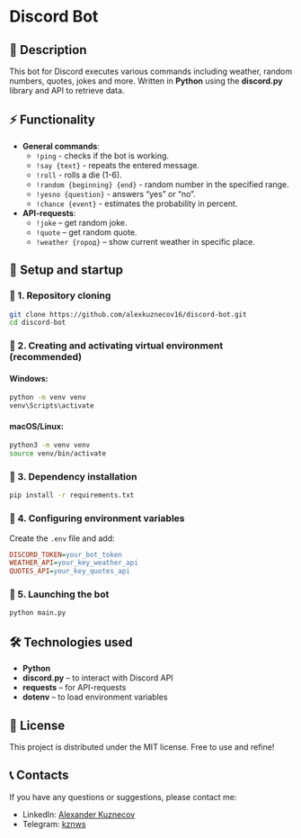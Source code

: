 # Discord Bot

## 📌 Description
This bot for Discord executes various commands including weather, random numbers, quotes, jokes and more. Written in **Python** using the **discord.py** library and API to retrieve data.

## ⚡ Functionality
- **General commands**:
  - `!ping` - checks if the bot is working.
  - `!say {text}` - repeats the entered message.
  - `!roll` - rolls a die (1-6).
  - `!random {beginning} {end}` - random number in the specified range.
  - `!yesno {question}` - answers “yes” or “no”.
  - `!chance {event}` - estimates the probability in percent.
- **API-requests**:
  - `!joke` – get random joke.
  - `!quote` – get random quote.
  - `!weather {город}` – show current weather in specific place.

## 🚀 Setup and startup

### 🔹 1. Repository cloning
```bash
git clone https://github.com/alexkuznecov16/discord-bot.git
cd discord-bot
```
### 🔹 2. Creating and activating virtual environment (recommended)
#### Windows:
```bash
python -m venv venv
venv\Scripts\activate
```
#### macOS/Linux:
```bash
python3 -m venv venv
source venv/bin/activate
```

### 🔹 3. Dependency installation
```bash
pip install -r requirements.txt
```

### 🔹 4. Configuring environment variables
Create the `.env` file and add:
```ini
DISCORD_TOKEN=your_bot_token
WEATHER_API=your_key_weather_api
QUOTES_API=your_key_quotes_api
```

### 🔹 5. Launching the bot
```bash
python main.py
```

## 🛠 Technologies used
- **Python**
- **discord.py** – to interact with Discord API
- **requests** – for API-requests
- **dotenv** – to load environment variables

## 📜 License
This project is distributed under the MIT license. Free to use and refine!

## 📞 Contacts
If you have any questions or suggestions, please contact me:
- LinkedIn: [Alexander Kuznecov](https://www.linkedin.com/in/alexander-kuznecov/)
- Telegram: [kznws](https://t.me/kznws11)